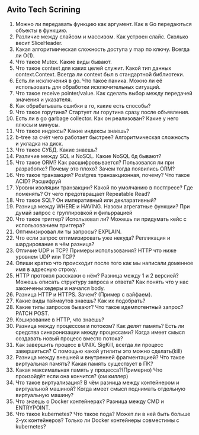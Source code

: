 ## Avito Tech Scrining

1. Можно ли передавать функцию как аргумент. Как в Go передаються объекты в функцию.
2. Различие между слайсом и массивом. Как устроен слайс. Сколько весит SliceHeader.
3. Какая алгоритмическая сложность доступа у map по ключу. Всегда ли O(1).
4. Что такое Mutex. Какие виды бывают.
5. Что такое context для каких целей служит. Какой тип данных context.Context. Всегда ли context был в стандартной библиотеки.
6. Есть ли исключения в go. Что такое паника. Можно ли её использовать для обработки исключительных ситуаций.
7. Что такое receive pointer/value. Как сделать выбор между передачей значения и указателя.
8. Как обрабатывать ошибки в го, какие есть способы?
9. Что такое горутина? Стартует ли горутина сразу после объявления.
10. Есть ли в go garbage collector. Как он реализован? Какие у него плюсы и минусы.
11. Что такое индексы? Какие индексы знаешь?
12. b-tree за счёт чего работает быстрее? Алгоритмическая сложность и укладка на диск.
13. Что такое СУБД. Какие знаешь?
14. Различие между SQL и NoSQL. Какие NoSQL бд бывают?
15. Что такое ORM? Как расшифровывается? Пользовался ли при разработке? Почему это плохо? Зачем тогда появились ORM?
16. Что такое транзакция? Postgres транзакционная, почему? Что такое ACID? Расшифруй
17. Уровни изоляции транзакции? Какой по умолчанию в постгресе? Где поменять? От чего предотвращает Repeatable Read?
18. Что такое SQL? Он императивный или декларативный?
19. Разница между WHERE и HAVING. Назови агрегатные функции? При думай запрос с группировкой и фильррацией
20. Что такое триггер? Использовал ли? Можешь ли придумать кейс с использованием триггера?
21. Оптимизировал ли ты запросы? EXPLAIN.
22. Что если запрос оптимизировать уже некуда? Репликация и шардирование в чём разница?
23. Отличие UDP и TCP? Примеры использования? HTTP что ниже уровнем UDP или TCP?
24. Опиши кратко что происходит после того как мы написали доменное имя в адресную строку.
25. HTTP протокол расскажи о нём? Разница между 1 и 2 версией? Можешь описать структуру запроса и ответа? Как понять что у нас закончены хедеры и начался body.
25. Разница HTTP и HTTPS. Зачем? (Пример с вайфаем).
26. Какие виды таймаутов знаешь? Как их подобрать?
26. Какие типы запросов бывают? Что такое идемпотентный запрос? PATCH POST.
27. Кэширование в HTTP, что знаешь?
28. Разница между процессом и потоком? Как делят память? Есть ли средства синхронизации между процессами? Когда имеет смысл создавать новый процесс вместо потока?
29. Как завершить процесс в UNIX. SigKill, всегда ли процесс завершиться? С помощью какой утилиты это можно сделать(kill)
30. Разница между внешней и внутренней фрагментацией? Что такое виртуальная память? Какая память существует в ПК?
31. Какая максимальная память у процесса?(Примерно) Что произойдёт если она кончится? (ом киллер)
30. Что такое виртуализация? В чём разница между контейнером и виртуальной машиной? Когда имеет смысл поднимать отдельную виртуальную машину?
31. Что знаешь о Docker контейнерах? Разница между CMD и ENTRYPOINT.
32. Что такое kubernetes? Что такое пода? Может ли в ней быть больше 2-ух контейнеров? Только ли Docker контейнеры совместимы с kubernetes?